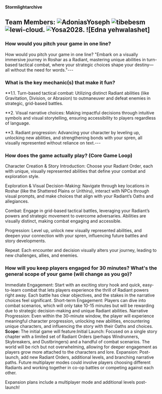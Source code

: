 
**Stormlightarchive**

**Team Members:** ![AdoniasYoseph](href=https://github.com/AdoniasYoseph) 
                  ![tibebesm](href=https://github.com/tibebesm)
                  ![lewi-cloud](href=https://github.com/!lewi-cloud).
                  ![Yosa2028](href=https://github.com/!Yosa2028).
                  ![Edna yehwalashet]
---

### How would you pitch your game in one line?

How would you pitch your game in one line?
"Embark on a visually immersive journey in Roshar as a Radiant, mastering unique abilities in turn-based tactical combat, where your strategic choices shape your destiny—all without the need for words."---

### What is the key mechanic(s) that make it fun?

**1.1. Turn-based tactical combat: Utilizing distinct Radiant abilities (like Gravitation, Division, or Abrasion) to outmaneuver and defeat enemies in strategic, grid-based battles.

**2. Visual narrative choices: Making impactful decisions through intuitive symbols and visual storytelling, ensuring accessibility to players regardless of language.

**3. Radiant progression: Advancing your character by leveling up, unlocking new abilities, and strengthening bonds with your spren, all visually represented without reliance on text.---

### How does the game actually play? (Core Game Loop)

Character Creation & Story Introduction:
Choose your Radiant Order, each with unique, visually represented abilities that define your combat and exploration style.

Exploration & Visual Decision-Making:
Navigate through key locations in Roshar (like the Shattered Plains or Urithiru), interact with NPCs through visual prompts, and make choices that align with your Radiant’s Oaths and allegiances.

Combat:
Engage in grid-based tactical battles, leveraging your Radiant’s powers and strategic movement to overcome adversaries. Abilities are visually distinct, making combat engaging and accessible.

Progression:
Level up, unlock new visually represented abilities, and deepen your connection with your spren, influencing future battles and story developments.

Repeat:
Each encounter and decision visually alters your journey, leading to new challenges, allies, and enemies.
### How will you keep players engaged for 30 minutes? What's the general scope of your game (will change as you go)?

Immediate Engagement: Start with an exciting story hook and quick, easy-to-learn combat that lets players experience the thrill of Radiant powers right away. Each battle has clear objectives, and the stakes in the narrative choices feel significant.
Short-term Engagement: Players can dive into combat scenarios, which will only take 10-15 minutes but will be rewarding due to strategic decision-making and unique Radiant abilities.
Narrative Progression: Even within the 30-minute window, the player will experience meaningful character progression, unlocking new abilities, encountering unique characters, and influencing the story with their Oaths and choices.
**Scope:** The initial game will feature:Initial Launch: Focused on a single story chapter with a limited set of Radiant Orders (perhaps Windrunners, Skybreakers, and Dustbringers) and a handful of combat scenarios. The world will be rich but not overwhelming, allowing for deeper engagement as players grow more attached to the characters and lore.
Expansion: Post-launch, add new Radiant Orders, additional levels, and branching narrative paths. Future multiplayer modes could involve players choosing different Radiants and working together in co-op battles or competing against each other.

Expansion plans include a multiplayer mode and additional levels post-launch!


